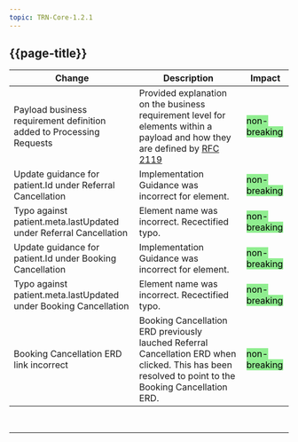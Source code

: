 ```yaml
---
topic: TRN-Core-1.2.1
---
```


## {{page-title}}

| Change                                   | Description                            | Impact                          | 
|------------------------------------------|----------------------------------------|---------------------------------|
| Payload business requirement definition added to Processing Requests         | Provided explanation on the business requirement level for elements within a payload and how they are defined by [RFC 2119](https://datatracker.ietf.org/doc/html/rfc2119) | <mark style="background-color: LightGreen">non-breaking</mark>  |
| Update guidance for patient.Id under Referral Cancellation         | Implementation Guidance was incorrect for element.| <mark style="background-color: LightGreen">non-breaking</mark>  |
| Typo against patient.meta.lastUpdated under Referral Cancellation         | Element name was incorrect. Recectified typo.| <mark style="background-color: LightGreen">non-breaking</mark>  |
| Update guidance for patient.Id under Booking Cancellation         | Implementation Guidance was incorrect for element.| <mark style="background-color: LightGreen">non-breaking</mark>  |
| Typo against patient.meta.lastUpdated under Booking Cancellation         | Element name was incorrect. Recectified typo.| <mark style="background-color: LightGreen">non-breaking</mark>  |
| Booking Cancellation ERD link incorrect        | Booking Cancellation ERD previously lauched Referral Cancellation ERD when clicked. This has been resolved to point to the Booking Cancellation ERD. | <mark style="background-color: LightGreen">non-breaking</mark>  |


<br>
<hr>